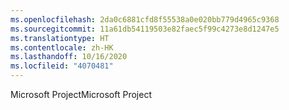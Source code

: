 ```yaml
---
ms.openlocfilehash: 2da0c6881cfd8f55538a0e020bb779d4965c9368
ms.sourcegitcommit: 11a61db54119503e82faec5f99c4273e8d1247e5
ms.translationtype: HT
ms.contentlocale: zh-HK
ms.lasthandoff: 10/16/2020
ms.locfileid: "4070481"
---
```

<span data-ttu-id="feb2a-101">Microsoft Project</span><span class="sxs-lookup"><span data-stu-id="feb2a-101">Microsoft Project</span></span>